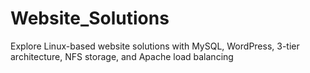 # Website_Solutions
Explore Linux-based website solutions with MySQL, WordPress, 3-tier architecture, NFS storage, and Apache load balancing
